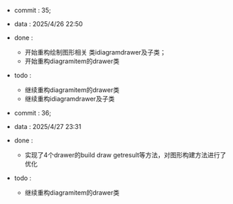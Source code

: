 - commit : 35;
- data : 2025/4/26 22:50
- done : 
	- 开始重构绘制图形相关 类idiagramdrawer及子类；
	- 开始重构diagramitem的drawer类
- todo : 
    - 继续重构diagramitem的drawer类
	- 继续重构idiagramdrawer及子类

- commit : 36;
- data : 2025/4/27 23:31
- done :
    - 实现了4个drawer的build draw getresult等方法，对图形构建方法进行了优化
- todo :
    - 继续重构diagramitem的drawer类
